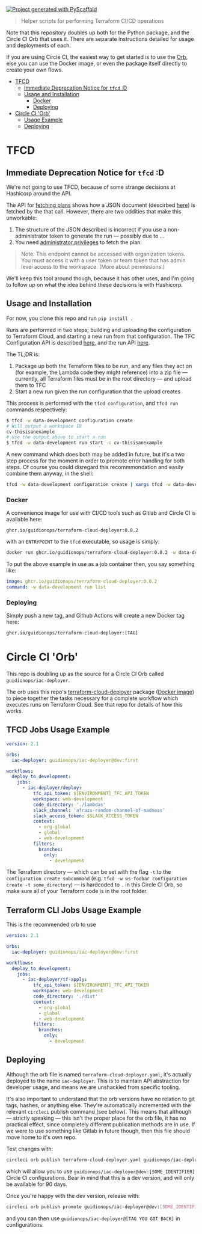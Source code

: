 [![Project generated with PyScaffold](https://img.shields.io/badge/-PyScaffold-005CA0?logo=pyscaffold)](https://pyscaffold.org/)

> Helper scripts for performing Terraform CI/CD operations

Note that this repository doubles up both for the Python package, and the Circle CI Orb that uses it. There are separate instructions detailed for usage and deployments of each.

If you are using Circle CI, the easiest way to get started is to use the [Orb](#usage-example), else you can use the Docker image, or even the package itself directly to create your own flows.

- [TFCD](#tfcd)
  - [Immediate Deprecation Notice for `tfcd` :D](#immediate-deprecation-notice-for-tfcd-d)
  - [Usage and Installation](#usage-and-installation)
    - [Docker](#docker)
    - [Deploying](#deploying)
- [Circle CI 'Orb'](#circle-ci-orb)
  - [Usage Example](#usage-example)
  - [Deploying](#deploying-1)

# TFCD

## Immediate Deprecation Notice for `tfcd` :D

We're not going to use TFCD, because of some strange decisions at Hashicorp around the API.

The API for [fetching plans](https://developer.hashicorp.com/terraform/enterprise/api-docs/plans#retrieve-the-json-execution-plan) shows how a JSON document (descirbed [here](https://developer.hashicorp.com/terraform/internals/json-format#plan-representation)) is fetched by the that call. However, there are two oddities that make this unworkable:

1. The structure of the JSON described is incorrect if you use a non-administrator token to generate the run — possibly due to ...
1. You need [administrator privileges](https://developer.hashicorp.com/terraform/enterprise/api-docs/plans#retrieve-the-json-execution-plan) to fetch the plan:

> Note: This endpoint cannot be accessed with organization tokens. You must access it with a user token or team token that has admin level access to the workspace. (More about permissions.)

We'll keep this tool around though, because it has other uses, and I'm going to follow up on what the idea behind these decisions is with Hashicorp.

## Usage and Installation

For now, you clone this repo and run `pip install .`

Runs are performed in two steps; building and uploading the configuration to Terraform Cloud, and starting a new run from that configuration. The TFC Configuration API is described [here](https://developer.hashicorp.com/terraform/cloud-docs/api-docs/configuration-versions), and the run API [here](https://developer.hashicorp.com/terraform/cloud-docs/api-docs/run).

The TL;DR is:

1. Package up both the Terraform files to be run, and any files they act on (for example, the Lambda code they might reference) into a zip file — currently, all Terraform files must be in the root directory — and upload them to TFC
1. Start a new run given the run configuration that the upload creates

This process is performed with the `tfcd configuration`, and `tfcd run` commands respectively:

```sh
$ tfcd -w data-development configuration create
# Will output a workspace ID
cv-thisisanexample
# Use the output above to start a run
$ tfcd -w data-development run start -c cv-thisisanexample
```

A new command which does both may be added in future, but it's a two step process for the moment in order to promote error handling for both steps. Of course you could disregard this recommmondation and easily combine them anyway, in the shell:

```sh
tfcd -w data-development configuration create | xargs tfcd -w data-development run start -c
```

### Docker

A convenience image for use with CI/CD tools such as Gitlab and Circle CI is available here:

`ghcr.io/guidionops/terraform-cloud-deployer:0.0.2`

with an `ENTRYPOINT` to the `tfcd` executable, so usage is simply:

```sh
docker run ghcr.io/guidionops/terraform-cloud-deployer:0.0.2 -w data-development run list
```

To put the above example in use as a job container then, you say something like:

```yaml
image: ghcr.io/guidionops/terraform-cloud-deployer:0.0.2
command: -w data-development run list
```

### Deploying

Simply push a new tag, and Github Actions will create a new Docker tag here:

```sh
ghcr.io/guidionops/terraform-cloud-deployer:[TAG]
```

# Circle CI 'Orb'

This repo is doubling up as the source for a Circle CI Orb called `guidionops/iac-deployer`.

The orb uses this repo's [terraform-cloud-deployer](https://github.com/GuidionOps/terraform-cloud-deployer) package ([Docker image](https://github.com/GuidionOps/terraform-cloud-deployer/pkgs/container/terraform-cloud-deployer)) to piece together the tasks necessary for a complete workflow which executes runs on Terraform Cloud. See that repo for details of how this works.

## TFCD Jobs Usage Example

```yaml
version: 2.1

orbs:
  iac-deployer: guidionops/iac-deployer@dev:first

workflows:
  deploy_to_development:
    jobs:
      - iac-deployer/deploy:
          tfc_api_token: $[ENVIRONMENT]_TFC_API_TOKEN
          workspace: web-development
          code_directory: './lambdas'
          slack_channel: 'afrazs-random-channel-of-madness'
          slack_access_token: $SLACK_ACCESS_TOKEN
          context:
            - org-global
            - global
            - web-development
          filters:
            branches:
              only:
                - development
```

The Terraform directory — which can be set with the flag `-t` to the `configuration create subcommand` (e.g. `tfcd -w ws-foobar configuration create -t some_directory`) — is hardcoded to `.` in this Circle CI Orb, so make sure all of your Terraform code is in the root folder.

## Terraform CLI Jobs Usage Example

This is the recommended orb to use

```yaml
version: 2.1

orbs:
  iac-deployer: guidionops/iac-deployer@dev:first

workflows:
  deploy_to_development:
    jobs:
      - iac-deployer/tf-apply:
          tfc_api_token: $[ENVIRONMENT]_TFC_API_TOKEN
          workspace: web-development
          code_directory: './dist'
          context:
            - org-global
            - global
            - web-development
          filters:
            branches:
              only:
                - development
```

## Deploying

Although the orb file is named `terraform-cloud-deployer.yaml`, it's actually deployed to the name `iac-deployer`. This is to maintain API abstraction for developer usage, and means we are unshackled from specific tooling.

It's also important to understand that the orb versions have no relation to git tags, hashes, or anything else. They're automatically incremented with the relevant `circleci` publish command (see below). This means that although — strictly speaking — this isn't the proper place for the orb file, it has no practical effect, since completely different publication methods are in use. If we were to use something like Gitlab in future though, then this file should move home to it's own repo.

Test changes with:

```sh
circleci orb publish terraform-cloud-deployer.yaml guidionops/iac-deployer@dev:[SOME_IDENTIFIER]
```

which will allow you to use `guidionops/iac-deployer@dev:[SOME_IDENTIFIER]` Circle CI configurations. Bear in mind that this is a dev version, and will only be available for 90 days.

Once you're happy with the dev version, release with:

```sh
circleci orb publish promote guidionops/iac-deployer@dev:[SOME_IDENTIFIER] patch
```

and you can then use `guidionops/iac-deployer@[TAG YOU GOT BACK]` in configurations.
